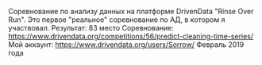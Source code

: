 Соревнование по анализу данных на платформе DrivenData "Rinse Over Run".
Это первое "реальное" соревнование по АД, в котором я участвовал.
Результат: 83 место
Соревнование: https://www.drivendata.org/competitions/56/predict-cleaning-time-series/
Мой аккаунт: https://www.drivendata.org/users/Sorrow/
Февраль 2019 года
